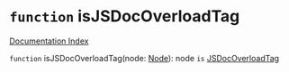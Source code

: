 # `function` isJSDocOverloadTag

[Documentation Index](../README.md)

`function` isJSDocOverloadTag(node: [Node](../interface.Node/README.md)): node `is` [JSDocOverloadTag](../interface.JSDocOverloadTag/README.md)

